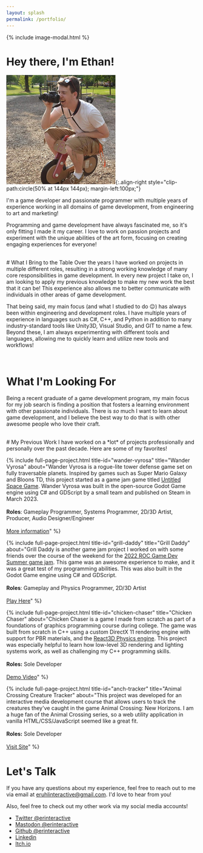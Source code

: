 ```yaml
---
layout: splash
permalink: /portfolio/
---
```

{% include image-modal.html %}
<br>

# Hey there, I'm Ethan!

![image-left](/assets/images/portrait.jpeg){:.align-right style="clip-path:circle(50% at 144px 144px); margin-left:100px;"}

I'm a game developer and passionate programmer with multiple years of experience working in all domains of game development, from engineering to art and marketing!

Programming and game development have always fascinated me, so it's only fitting I made it my career. I love to work on passion projects and experiment with the unique abilities of the art form, focusing on creating engaging experiences for everyone!

<br>
# What I Bring to the Table
Over the years I have worked on projects in multiple different roles, resulting in a strong working knowledge of many core responsibilities in game development. In every new project I take on, I am looking to apply my previous knowledge to make my new work the best that it can be! This experience also allows me to better communicate with individuals in other areas of game development.

That being said, my main focus (and what I studied to do :wink:) has always been within engineering and development roles. I have multiple years of experience in languages such as C#, C++, and Python in addition to many industry-standard tools like Unity3D, Visual Studio, and GIT to name a few. Beyond these, I am always experimenting with different tools and languages, allowing me to quickly learn and utilize new tools and workflows!

<br>

# What I'm Looking For
Being a recent graduate of a game development program, my main focus for my job search is finding a position that fosters a learning environment with other passionate individuals. There is *so* much I want to learn about game development, and I believe the best way to do that is with other awesome people who love their craft.

<br>
# My Previous Work
I have worked on a *lot* of projects professionally and personally over the past decade. Here are some of my favorites!

{% include full-page-project.html 
    title-id="wander-vyrosa"
    title="Wander Vyrosa"
    about="Wander Vyrosa is a rogue-lite tower defense game set on fully traversable planets. Inspired by games such as Super Mario Galaxy and Bloons TD,
    this project started as a game jam game titled [Untitled Space Game](https://eruhlinteractive.itch.io/untitled-space-game). Wander Vyrosa was built in the open-source Godot Game engine using C# and GDScript by a small team and published on Steam in March 2023.<br><br>   **Roles**: Gameplay Programmer, Systems Programmer, 2D/3D Artist, Producer, Audio Designer/Engineer<br> <br> [More information](https://wandervyrosa.com/)" 
%}

{% include full-page-project.html 
    title-id="grill-daddy"
    title="Grill Daddy"
    about="Grill Daddy is another game jam project I worked on with some friends over the course of the weekend for the [2022 ROC Game Dev Summer game jam](https://rocgamedev.com/). This game was an awesome experience to make, and it was a great test of my programming abilities. This was also built in the Godot Game engine using C# and GDScript. <br><br>**Roles**: Gameplay and Physics Programmer,  2D/3D Artist<br> <br> [Play Here](https://daniel7972.itch.io/grill-daddy)" 
%}


{% include full-page-project.html 
    title-id="chicken-chaser"
    title="Chicken Chaser"
    about="Chicken Chaser is a game I made from scratch as part of a foundations of graphics programming course during college. The game was built from scratch in C++ using a custom DirectX 11 rendering engine with support for PBR materials, and the [React3D Physics engine](https://www.reactphysics3d.com/). This project was especially helpful to learn how low-level 3D rendering and lighting systems work, as well as challenging my C++ programming skills. <br><br>**Roles:** Sole Developer <br><br>[Demo Video](https://www.youtube.com/watch?v=eAfopfmwcZw)"
%}

{% include full-page-project.html 
    title-id="anch-tracker"
    title="Animal Crossing Creature Tracker"
    about="This project was developed for an interactive media development course that allows users to track the creatures they've caught in the game Animal Crossing: New Horizons. I am a huge fan of the Animal Crossing series, so a web utility application in vanilla HTML/CSS/JavaScript seemed like a great fit. <br><br>**Roles:** Sole Developer <br><br>[Visit Site](https://people.rit.edu/epr4296/330/project2/app.html)"
%}
<br>
# Let's Talk
If you have any questions about my experience, feel free to reach out to me via email at [eruhlinteractive@gmail.com](mailto:eruhlinteractive@gmail.com). I'd love to hear from you!

Also, feel free to check out my other work via my social media accounts! <br>
<ul>
    <li><i class="fa fa-twitter fa-xl" aria-hidden="true"></i> <a href="https://twitter.com/erinteractive" > Twitter @erinteractive </a> </li>
    <li><i class="fa-brands fa-mastodon fa-xl" aria-hidden="true"></i> <a href="https://mastodon.gamedev.place/@erinteractive" > Mastodon @erinteractive</a></li>
    <li><i class="fab fa-github fa-xl" aria-hidden="true"></i> <a href="https://github.com/eruhlinteractive" > Github @erinteractive</a></li>
    <li><i class="fa-brands fa-linkedin fa-xl" aria-hidden="true"></i> <a href="https://linkedin.com/in/ethan-ruhl" > Linkedin</a></li>
    <li><i class="fa-brands fa-itch-io fa-xl" aria-hidden="true"></i> <a href="https://eruhlinteractive.itch.io/"> Itch.io</a></li>
</ul>

